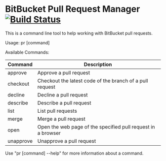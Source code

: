 # BitBucket Pull Request Manager [![Build Status](https://travis-ci.org/alexhokl/go-bb-pr.svg?branch=master)](https://travis-ci.org/alexhokl/go-bb-pr)

This is a command line tool to help working with BitBucket pull requests.

Usage:
  pr [command]

Available Commands:

Command | Description
--- | ---
approve    | Approve a pull request
checkout   | Checkout the latest code of the branch of a pull request
decline    | Decline a pull request
describe   | Describe a pull request
list       | List pull requests
merge      | Merge a pull request
open       | Open the web page of the specified pull request in a browser
unapprove  | Unapprove a pull request

Use "pr [command] --help" for more information about a command.
